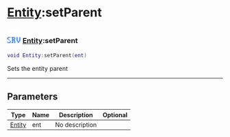 # [Entity](../entity/README.md):setParent

### <img src="../../.gitbook/assets/server.png" width="32" height="32" /> [Entity](../entity/README.md):setParent

```lua
void Entity:setParent(ent)
```

Sets the entity parent<br>

-----------------
## Parameters

| Type   | Name | Description | Optional |
| ------ | ---- | ----------- | -------: |
| [Entity](../entity/README.md) | ent | No description |  |
